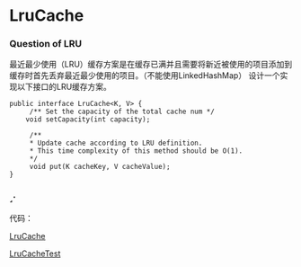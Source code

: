 # LruCache

### Question of LRU

最近最少使用（LRU）缓存方案是在缓存已满并且需要将新近被使用的项目添加到缓存时首先丢弃最近最少使用的项目。（不能使用LinkedHashMap）
设计一个实现以下接口的LRU缓存方案。

    public interface LruCache<K, V> {
         /** Set the capacity of the total cache num */
        void setCapacity(int capacity);
    
         /**
         * Update cache according to LRU definition.
         * This time complexity of this method should be O(1).
         */
         void put(K cacheKey, V cacheValue);
    }

### ˼·



代码：

[LruCache](LruCache.java)

[LruCacheTest](LruCacheTest.java)
